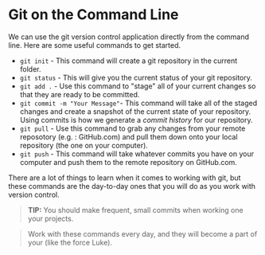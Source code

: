 # Git on the Command Line

We can use the git version control application directly from the command line. Here are some useful commands to get started. 

- `git init` - This command will create a git repository in the current folder.
- `git status` - This will give you the current status of your git repository.
- `git add .` - Use this command to "stage" all of your current changes so that they are ready to be committed.
- `git commit -m "Your Message"`- This command will take all of the staged changes and create a snapshot of the current state of your repository. Using commits is how we generate a *commit history* for our repository.
- `git pull` - Use this command to grab any changes from your remote reposotory (e.g. : GitHub.com) and pull them down onto your local repository (the one on your computer).
- `git push` - This command will take whatever commits you have on your computer and push them to the remote repository on GitHub.com.

There are a lot of things to learn when it comes to working with git, but these commands are the day-to-day ones that you will do as you work with version control.

> **TIP:** You should make frequent, small commits when working one your projects.

> Work with these commands every day, and they will become a part of your (like the force Luke).